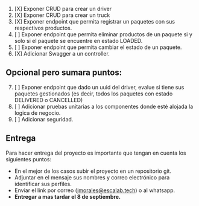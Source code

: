 1. [X] Exponer CRUD para crear un driver
2. [X] Exponer CRUD para crear un truck
3. [X] Exponer endpoint que permita registrar un paquetes con sus respectivos productos.
4. [ ] Exponer endpoint que permita eliminar productos de un paquete si y solo si el paquete se encuentre en estado LOADED.
5. [ ] Exponer endpoint que permita cambiar el estado de un paquete.
6. [X] Adicionar Swagger a un controller.

## Opcional pero sumara puntos:

7. [ ] Exponer endpoint que dado un uuid del driver, evalue si tiene sus paquetes gestionados (es decir, todos los paquetes con estado DELIVERED o CANCELLED)
8. [ ] Adicionar pruebas unitarias a los componentes donde esté alojada la logica de negocio.
9. [ ] Adicionar seguridad.

## Entrega

Para hacer entrega del proyecto es importante que tengan en cuenta los siguientes puntos:

* En el mejor de los casos subir el proyecto en un repositorio git.
* Adjuntar en el mensaje sus nombres y correo electrónico para identificar sus perfiles.
* Enviar el link por correo (jmorales@escalab.tech) o al whatsapp.
* **Entregar a mas tardar el 8 de septiembre.**

